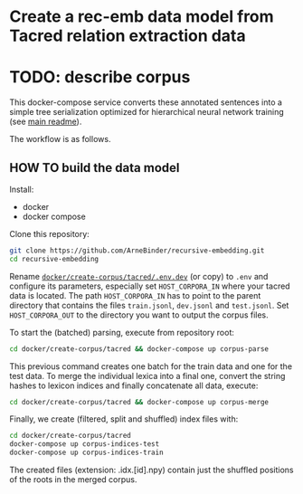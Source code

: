 # Create a rec-emb data model from Tacred relation extraction data

# TODO: describe corpus

This docker-compose service converts these annotated sentences into a simple tree serialization optimized for hierarchical neural
network training (see [main readme](../../../README.md)).


The workflow is as follows.

## HOW TO build the data model

Install:
 * docker
 * docker compose

Clone this repository:
```bash
git clone https://github.com/ArneBinder/recursive-embedding.git
cd recursive-embedding
```

Rename [`docker/create-corpus/tacred/.env.dev`](.env.dev) (or copy) to `.env` and configure its parameters, especially set `HOST_CORPORA_IN` where your tacred data is located. The path `HOST_CORPORA_IN` has to point to the parent directory that contains the files `train.jsonl`, `dev.jsonl` and `test.jsonl`. Set `HOST_CORPORA_OUT` to the directory you want to output the corpus files.


To start the (batched) parsing, execute from repository root:

```bash
cd docker/create-corpus/tacred && docker-compose up corpus-parse
```

This previous command creates one batch for the train data and one for the test data. To merge the individual lexica into a final one, convert the string hashes to lexicon indices and finally concatenate all data, execute:
```bash
cd docker/create-corpus/tacred && docker-compose up corpus-merge
```

Finally, we create (filtered, split and shuffled) index files with:
```bash
cd docker/create-corpus/tacred
docker-compose up corpus-indices-test
docker-compose up corpus-indices-train
```
The created files (extension: .idx.[id].npy) contain just the shuffled positions of the roots in the merged corpus.
